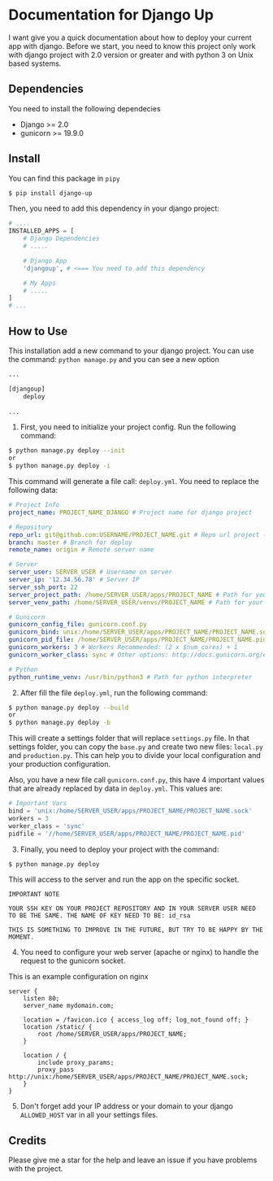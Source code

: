 # Documentation for Django Up

I want give you a quick documentation about how to deploy your current app with django. Before we start, you need to know this project only work with django project with 2.0 version or greater and with python 3 on Unix based systems.

## Dependencies

You need to install the following dependecies

- Django >= 2.0
- gunicorn >= 19.9.0

## Install

You can find this package in `pipy` 

```bash
$ pip install django-up 
```

Then, you need to add this dependency in your django project:

```python
# ....
INSTALLED_APPS = [
    # Django Dependencies
    # .....

    # Django App
    'djangoup', # <=== You need to add this dependency

    # My Apps
    # .....
]
# ...
```

## How to Use

This installation add a new command to your django project. You can use the command: `python manage.py` and you can see a new option

```bash
...

[djangoup]
    deploy
    
...
```

1. First, you need to initialize your project config. Run the following command: 

```bash
$ python manage.py deploy --init
or
$ python manage.py deploy -i
```

This command will generate a file call: `deploy.yml`. You need to replace the following data:

```yaml
# Project Info
project_name: PROJECT_NAME_DJANGO # Project name for django project

# Repository
repo_url: git@github.com:USERNAME/PROJECT_NAME.git # Repo url project (It needs to be SSH)
branch: master # Branch for deploy
remote_name: origin # Remote server name

# Server
server_user: SERVER_USER # Username on server
server_ip: '12.34.56.78' # Server IP
server_ssh_port: 22
server_project_path: /home/SERVER_USER/apps/PROJECT_NAME # Path for your project on server (You can choose any place)
server_venv_path: /home/SERVER_USER/venvs/PROJECT_NAME # Path for your virtualenv on server (You can choose any place)

# Gunicorn
gunicorn_config_file: gunicorn.conf.py
gunicorn_bind: unix:/home/SERVER_USER/apps/PROJECT_NAME/PROJECT_NAME.sock # Path for gunicorn socket (You can choose any place)
gunicorn_pid_file: /home/SERVER_USER/apps/PROJECT_NAME/PROJECT_NAME.pid # Path for gunicorn pid (You can choose any place)
gunicorn_workers: 3 # Workers Recommended: (2 x $num_cores) + 1
gunicorn_worker_class: sync # Other options: http://docs.gunicorn.org/en/latest/settings.html#worker-class

# Python
python_runtime_venv: /usr/bin/python3 # Path for python interpreter

```

2. After fill the file `deploy.yml`, run the following command:

```bash
$ python manage.py deploy --build
or
$ python manage.py deploy -b
```

This will create a settings folder that will replace `settings.py` file. In that settings folder, you can copy the `base.py` and create two new files: `local.py` and `production.py`. This can help you to divide your local configuration and your production configuration.

Also, you have a new file call `gunicorn.conf.py`, this have 4 important values that are already replaced by data in `deploy.yml`. This values are:

```python
# Important Vars
bind = 'unix:/home/SERVER_USER/apps/PROJECT_NAME/PROJECT_NAME.sock'
workers = 3
worker_class = 'sync'
pidfile = '//home/SERVER_USER/apps/PROJECT_NAME/PROJECT_NAME.pid'
```

3. Finally, you need to deploy your project with the command:

```bash
$ python manage.py deploy
```

This will access to the server and run the app on the specific socket.

```
IMPORTANT NOTE

YOUR SSH KEY ON YOUR PROJECT REPOSITORY AND IN YOUR SERVER USER NEED TO BE THE SAME. THE NAME OF KEY NEED TO BE: id_rsa

THIS IS SOMETHING TO IMPROVE IN THE FUTURE, BUT TRY TO BE HAPPY BY THE MOMENT.
```

4. You need to configure your web server (apache or nginx) to handle the request to the gunicorn socket.

This is an example configuration on nginx

```Nginx
server {
    listen 80;
    server_name mydomain.com;

    location = /favicon.ico { access_log off; log_not_found off; }
    location /static/ {
        root /home/SERVER_USER/apps/PROJECT_NAME;
    }

    location / {
        include proxy_params;
        proxy_pass http://unix:/home/SERVER_USER/apps/PROJECT_NAME/PROJECT_NAME.sock;
    }
}
```

5. Don't forget add your IP address or your domain to your django `ALLOWED_HOST` var in all your settings files.

## Credits

Please give me a star for the help and leave an issue if you have problems with the project.